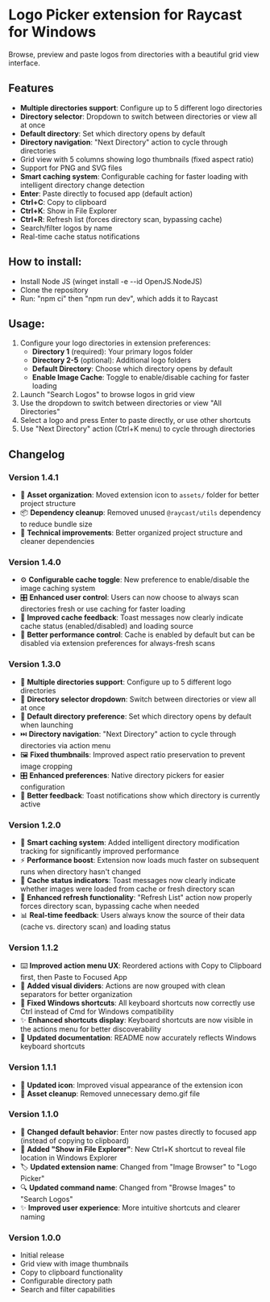 # Logo Picker extension for Raycast for Windows

Browse, preview and paste logos from directories with a beautiful grid view interface.

## Features
- **Multiple directories support**: Configure up to 5 different logo directories
- **Directory selector**: Dropdown to switch between directories or view all at once
- **Default directory**: Set which directory opens by default
- **Directory navigation**: "Next Directory" action to cycle through directories
- Grid view with 5 columns showing logo thumbnails (fixed aspect ratio)
- Support for PNG and SVG files
- **Smart caching system**: Configurable caching for faster loading with intelligent directory change detection
- **Enter**: Paste directly to focused app (default action)
- **Ctrl+C**: Copy to clipboard
- **Ctrl+K**: Show in File Explorer
- **Ctrl+R**: Refresh list (forces directory scan, bypassing cache)
- Search/filter logos by name
- Real-time cache status notifications

## How to install:
- Install Node JS (winget install -e --id OpenJS.NodeJS)
- Clone the repository
- Run: "npm ci" then "npm run dev", which adds it to Raycast

## Usage:
1. Configure your logo directories in extension preferences:
   - **Directory 1** (required): Your primary logos folder
   - **Directory 2-5** (optional): Additional logo folders
   - **Default Directory**: Choose which directory opens by default
   - **Enable Image Cache**: Toggle to enable/disable caching for faster loading
2. Launch "Search Logos" to browse logos in grid view
3. Use the dropdown to switch between directories or view "All Directories"
4. Select a logo and press Enter to paste directly, or use other shortcuts
5. Use "Next Directory" action (Ctrl+K menu) to cycle through directories

## Changelog

### Version 1.4.1
- 🧹 **Asset organization**: Moved extension icon to `assets/` folder for better project structure
- 📦 **Dependency cleanup**: Removed unused `@raycast/utils` dependency to reduce bundle size
- 🔧 **Technical improvements**: Better organized project structure and cleaner dependencies

### Version 1.4.0
- ⚙️ **Configurable cache toggle**: New preference to enable/disable the image caching system
- 🎛️ **Enhanced user control**: Users can now choose to always scan directories fresh or use caching for faster loading
- 💬 **Improved cache feedback**: Toast messages now clearly indicate cache status (enabled/disabled) and loading source
- 🔧 **Better performance control**: Cache is enabled by default but can be disabled via extension preferences for always-fresh scans

### Version 1.3.0
- 📁 **Multiple directories support**: Configure up to 5 different logo directories
- 🔽 **Directory selector dropdown**: Switch between directories or view all at once
- 🎯 **Default directory preference**: Set which directory opens by default when launching
- ⏭️ **Directory navigation**: "Next Directory" action to cycle through directories via action menu
- 🖼️ **Fixed thumbnails**: Improved aspect ratio preservation to prevent image cropping
- 🎛️ **Enhanced preferences**: Native directory pickers for easier configuration
- 💬 **Better feedback**: Toast notifications show which directory is currently active

### Version 1.2.0
- 🚀 **Smart caching system**: Added intelligent directory modification tracking for significantly improved performance
- ⚡ **Performance boost**: Extension now loads much faster on subsequent runs when directory hasn't changed
- 💬 **Cache status indicators**: Toast messages now clearly indicate whether images were loaded from cache or fresh directory scan
- 🔄 **Enhanced refresh functionality**: "Refresh List" action now properly forces directory scan, bypassing cache when needed
- 📊 **Real-time feedback**: Users always know the source of their data (cache vs. directory scan) and loading status

### Version 1.1.2
- ⌨️ **Improved action menu UX**: Reordered actions with Copy to Clipboard first, then Paste to Focused App
- 📱 **Added visual dividers**: Actions are now grouped with clean separators for better organization
- 🔧 **Fixed Windows shortcuts**: All keyboard shortcuts now correctly use Ctrl instead of Cmd for Windows compatibility
- ✨ **Enhanced shortcuts display**: Keyboard shortcuts are now visible in the actions menu for better discoverability
- 📝 **Updated documentation**: README now accurately reflects Windows keyboard shortcuts

### Version 1.1.1
- 🎨 **Updated icon**: Improved visual appearance of the extension icon
- 🧹 **Asset cleanup**: Removed unnecessary demo.gif file

### Version 1.1.0
- 🎯 **Changed default behavior**: Enter now pastes directly to focused app (instead of copying to clipboard)
- 📁 **Added "Show in File Explorer"**: New Ctrl+K shortcut to reveal file location in Windows Explorer
- 🏷️ **Updated extension name**: Changed from "Image Browser" to "Logo Picker" 
- 🔍 **Updated command name**: Changed from "Browse Images" to "Search Logos"
- ✨ **Improved user experience**: More intuitive shortcuts and clearer naming

### Version 1.0.0
- Initial release
- Grid view with image thumbnails
- Copy to clipboard functionality
- Configurable directory path
- Search and filter capabilities